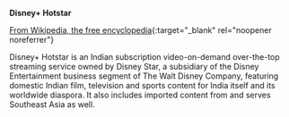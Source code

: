 **Disney+ Hotstar**<br>

[From Wikipedia, the free encyclopedia](https://en.wikipedia.org/wiki/Disney%2B_Hotstar){:target="\_blank" rel="noopener noreferrer"}

Disney+ Hotstar is an Indian subscription video-on-demand over-the-top streaming service owned by Disney Star, a subsidiary of the Disney Entertainment business segment of The Walt Disney Company, featuring domestic Indian film, television and sports content for India itself and its worldwide diaspora. It also includes imported content from and serves Southeast Asia as well.
